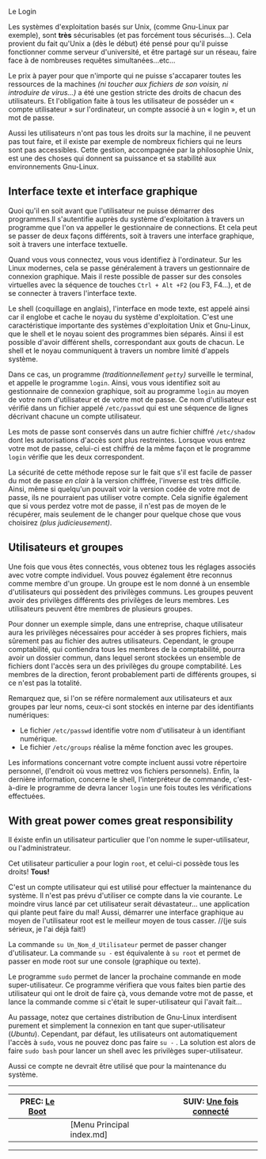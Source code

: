Le Login


Les systèmes d'exploitation basés sur Unix, (comme Gnu-Linux par exemple), sont **très** sécurisables (et pas forcément tous sécurisés...). Cela provient du fait qu'Unix a (dès le début) été pensé pour qu'il puisse fonctionner comme serveur d'université, et être partagé sur un réseau, faire face à de nombreuses requêtes simultanées...etc...

Le prix à payer pour que n'importe qui ne puisse s'accaparer toutes les ressources de la machines *(ni toucher aux fichiers de son voisin, ni introduire de virus...)* a été une gestion stricte des droits de chacun des utilisateurs. Et l'obligation faite à tous les utilisateur de posséder un « compte utilisateur » sur l'ordinateur, un compte associé à un « login », et un mot de passe.

Aussi les utilisateurs n'ont pas tous les droits sur la machine, il ne peuvent pas tout faire, et il existe par exemple de nombreux fichiers qui ne leurs sont pas accessibles.
Cette gestion, accompagnée par la philosophie Unix, est une des choses qui donnent sa puissance et sa stabilité aux environnements Gnu-Linux.

## Interface texte et interface graphique 

Quoi qu'il en soit avant que l'utilisateur ne puisse démarrer des programmes.Il s'autentifie auprès du système d'exploitation à travers un programme que l'on va appeller le gestionnaire de connections. Et cela peut se passer de deux façons différents, soit à travers une interface graphique, soit à travers une interface textuelle.

Quand vous vous connectez, vous vous identifiez à l'ordinateur. Sur les Linux modernes, cela se passe généralement à travers un gestionnaire de connexion graphique. Mais il reste possible de passer sur des consoles virtuelles avec la séquence de touches  `Ctrl + Alt +F2` (ou F3, F4...), et de se connecter à travers l'interface texte.

Le shell (coquillage en anglais), l'interface en mode texte, est appelé ainsi car il englobe et cache le noyau du système d'exploitation. C'est une caractéristique importante des systèmes d'exploitation Unix et Gnu-Linux, que le shell et le noyau soient des programmes bien séparés. Ainsi il est possible d'avoir différent shells, correspondant aux gouts de chacun. Le shell et le noyau communiquent à travers un nombre limité d'appels système.

Dans ce cas, un programme *(traditionnellement `getty`)* surveille le terminal, et appelle le programme `login`. Ainsi, vous vous identifiez soit au gestionnaire de connexion graphique, soit au programme `login` au moyen de votre nom d'utilisateur et de votre mot de passe. Ce nom d'utilisateur est vérifié dans un fichier appelé `/etc/passwd` qui est une séquence de lignes décrivant chacune un compte utilisateur.

Les mots de passe sont conservés dans un autre fichier chiffré `/etc/shadow` dont les autorisations d'accès sont plus restreintes. Lorsque vous entrez votre mot de passe, celui-ci est chiffré de la même façon et le programme `login` vérifie que les deux correspondent.

La sécurité de cette méthode repose sur le fait que s'il est facile de passer du mot de passe *en clair* à la version chiffrée, l'inverse est très difficile. Ainsi, même si quelqu'un pouvait voir la version codée de votre mot de passe, ils ne pourraient pas utiliser votre compte. Cela signifie également que si vous perdez votre mot de passe, il n'est pas de moyen de le récupérer, mais seulement de le changer pour quelque chose que vous choisirez *(plus judicieusement)*.

## Utilisateurs et groupes 

Une fois que vous êtes connectés, vous obtenez tous les réglages associés avec votre compte individuel. Vous pouvez également être reconnus comme membre d'un groupe. Un groupe est le nom donné à un ensemble d'utilisateurs qui possèdent des privilèges communs. Les groupes peuvent avoir des privilèges différents des privilèges de leurs membres. Les utilisateurs peuvent être membres de plusieurs groupes.

Pour donner un exemple simple, dans une entreprise, chaque utilisateur aura les privilèges nécessaires pour accéder à ses propres fichiers, mais sûrement pas au fichier des autres utilisateurs. Cependant, le groupe comptabilité, qui contiendra tous les membres de la comptabilité, pourra avoir un dossier commun, dans lequel seront stockées un ensemble de fichiers dont l'accès sera un des privilèges du groupe comptabilité. Les membres de la direction, feront probablement parti de différents groupes, si ce n'est pas la totalité.

Remarquez que, si l'on se réfère normalement aux utilisateurs et aux groupes par leur noms, ceux-ci sont stockés en interne par des identifiants numériques:

 * Le fichier `/etc/passwd` identifie votre nom d'utilisateur à un identifiant numérique.
 * Le fichier `/etc/groups` réalise la même fonction avec les groupes.

Les informations concernant votre compte incluent aussi votre répertoire personnel, (l'endroit où vous mettrez vos fichiers personnels). Enfin, la dernière information, concerne le shell, l'interpréteur de commande, c'est-à-dire le programme de devra lancer `login` une fois toutes les vérifications effectuées.

## With great power comes great responsibility 

Il éxiste enfin un utilisateur particulier que l'on nomme le super-utilisateur, ou l'administrateur.

Cet utilisateur particulier a pour login `root`, et celui-ci possède tous les droits! **Tous!**

C'est un compte utilisateur qui est utilisé pour effectuer la maintenance du système. Il n'est pas prévu d'utiliser ce compte dans la vie courante. Le moindre virus lancé par cet utilisateur serait dévastateur... une application qui plante peut faire du mal! Aussi, démarrer une interface graphique au moyen de l'utilisateur root est le meilleur moyen de tous casser. //(je suis sérieux, je l'ai déjà fait!)

La commande `su Un_Nom_d_Utilisateur` permet de passer changer d'utilisateur.
La commande `su -` est équivalente à `su root` et permet de passer en mode root sur une console (graphique ou texte).

Le programme `sudo` permet de lancer la prochaine commande en mode super-utilisateur. Ce programme vérifiera que vous faites bien partie des utilisateur qui ont le droit de faire çà, vous demande votre mot de passe, et lance la commande comme si c'était le super-utilisateur qui l'avait fait...

Au passage, notez que certaines distribution de Gnu-Linux interdisent purement et simplement la connexion en tant que super-utilisateur (*Ubuntu*). Cependant, par défaut, les utilisateurs ont automatiquement l'accès à `sudo`, vous ne pouvez donc pas faire `su -` . La solution est alors de faire `sudo bash` pour lancer un shell avec les privilèges super-utilisateur.

Aussi ce compte ne devrait être utilisé que pour la maintenance du système.

---

| PREC: [Le Boot](060_boot.md) |  | SUIV: [Une fois connecté](067_connected.md) |
| -------------  | ----- |  ----------         |
|  | [Menu Principal index.md] |  |

---

